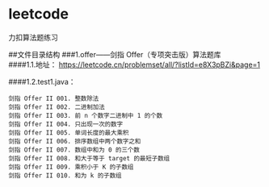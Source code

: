 # leetcode
力扣算法题练习

##文件目录结构
###1.offer——剑指 Offer（专项突击版）算法题库   
####1.1.地址：
https://leetcode.cn/problemset/all/?listId=e8X3pBZi&page=1

####1.2.test1.java： 
```
剑指 Offer II 001. 整数除法
剑指 Offer II 002. 二进制加法
剑指 Offer II 003. 前 n 个数字二进制中 1 的个数
剑指 Offer II 004. 只出现一次的数字
剑指 Offer II 005. 单词长度的最大乘积
剑指 Offer II 006. 排序数组中两个数字之和
剑指 Offer II 007. 数组中和为 0 的三个数
剑指 Offer II 008. 和大于等于 target 的最短子数组
剑指 Offer II 009. 乘积小于 K 的子数组
剑指 Offer II 010. 和为 k 的子数组
``` 
   